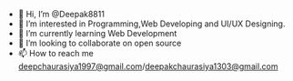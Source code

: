 - 👋 Hi, I’m @Deepak8811
- 👀 I’m interested in Programming,Web Developing and UI/UX Designing.
- 🌱 I’m currently learning Web Development
- 💞️ I’m looking to collaborate on open source
- 📫 How to reach me deepchaurasiya1997@gmail.com/deepakchaurasiya1303@gmail.com

